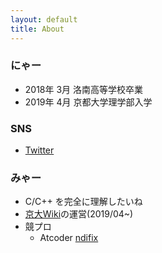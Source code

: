 ```yaml
---
layout: default
title: About
---
```



### にゃー
- 2018年 3月 洛南高等学校卒業
- 2019年 4月 京都大学理学部入学

### SNS
- [Twitter](https://twitter.com/ndifix)

### みゃー
- C/C++ を完全に理解したいね
- [京大Wiki](https://sites.google.com/view/siketai/)の運営(2019/04~)
- 競プロ
  - Atcoder [ndifix](https://atcoder.jp/users/ndifix)